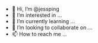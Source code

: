 - 👋 Hi, I’m @jessping
- 👀 I’m interested in ...
- 🌱 I’m currently learning ...
- 💞️ I’m looking to collaborate on ...
- 📫 How to reach me ...

<!---
jessping/jessping is a ✨ special ✨ repository because its `README.md` (this file) appears on your GitHub profile.
You can click the Preview link to take a look at your changes.
--->
